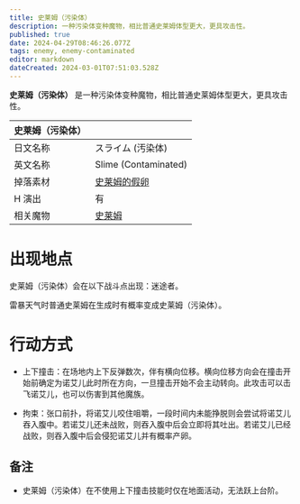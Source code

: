 ```yaml
---
title: 史莱姆（污染体）
description: 一种污染体变种魔物，相比普通史莱姆体型更大，更具攻击性。
published: true
date: 2024-04-29T08:46:26.077Z
tags: enemy, enemy-contaminated
editor: markdown
dateCreated: 2024-03-01T07:51:03.528Z
---
```


**史莱姆（污染体）** 是一种污染体变种魔物，相比普通史莱姆体型更大，更具攻击性。

<!-- 在这里放置图像 -->

| 史莱姆（污染体） ||
| - | - |
| 日文名称 | <span lang="ja">スライム (汚染体)</span> |
| 英文名称 | Slime (Contaminated) |
| 掉落素材 | [史莱姆的假卵](/zh/item/fake-slime-egg) |
| H 演出 | 有 |
| 相关魔物 | [史莱姆](/zh/enemy/slime) |

# 出现地点

史莱姆（污染体）会在以下战斗点出现：迷途者。

雷暴天气时普通史莱姆在生成时有概率变成史莱姆（污染体）。

# 行动方式

- 上下撞击：在场地内上下反弹数次，伴有横向位移。横向位移方向会在撞击开始前确定为诺艾儿此时所在方向，一旦撞击开始不会主动转向。此攻击可以击飞诺艾儿，也可以伤害到其他魔族。

- 拘束：张口前扑，将诺艾儿咬住咀嚼，一段时间内未能挣脱则会尝试将诺艾儿吞入腹中。若诺艾儿还未战败，则吞入腹中后会立即将其吐出。若诺艾儿已经战败，则吞入腹中后会侵犯诺艾儿并有概率产卵。

## 备注

- 史莱姆（污染体）在不使用上下撞击技能时仅在地面活动，无法跃上台阶。
